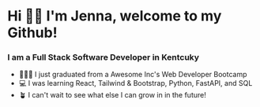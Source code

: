 # Hi 👋🏻 I'm Jenna, welcome to my Github!

### I am a Full Stack Software Developer in Kentcuky

- 👩🏼‍🎓 I just graduated from a Awesome Inc's Web Developer Bootcamp 
- 💻 I was learning React, Tailwind & Bootstrap, Python, FastAPI, and SQL
- 🪴 I can't wait to see what else I can grow in in the future!

<!---
jenna-theresa01/jenna-theresa01 is a ✨ special ✨ repository because its `README.md` (this file) appears on your GitHub profile.
You can click the Preview link to take a look at your changes.
--->
